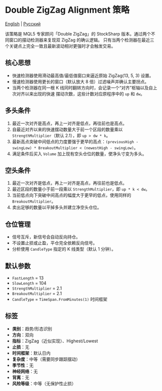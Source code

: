 # Double ZigZag Alignment 策略
[English](README.md) | [Русский](README_ru.md)

该策略是 MQL5 专家顾问「Double ZigZag」的 StockSharp 版本。通过两个不同窗口的摆动检测器来复现双 ZigZag 的确认逻辑。
只有当两个检测器在最近三个关键点上完全一致且最新波动相对更强时才会触发交易。

## 核心思想

- 快速检测器使用滑动最高值/最低值窗口来逼近原始 ZigZag(13, 5, 3) 设置。
- 慢速检测器使用更长的窗口（默认放大 8 倍）过滤噪声并确认主要拐点。
- 当两个检测器在同一根 K 线同时翻转方向时，会记录一个“对齐”枢轴以及自上次对齐以来出现的快速
  摆动次数，这些计数对应原程序中的 `up` 和 `dw`。

## 多头条件

1. 最近一次对齐是高点，再上一对齐是低点，再往前也是高点。
2. 自最近对齐以来的快速摆动数量大于前一个区段的数量乘以 `StrengthMultiplier`（默认 2.1），即
   `up > dw * k`。
3. 最新高点突破中间低点的力度要强于更早的高点：`(previousHigh - swingLow) * BreakoutMultiplier <
   (newestHigh - swingLow)`。
4. 满足条件后买入 `Volume` 加上现有空头仓位的数量，使净头寸变为多头。

## 空头条件

1. 最近一次对齐是低点，再上一对齐是高点，再往前也是低点。
2. 最近区段的数量小于前一段乘以 `StrengthMultiplier`，即 `up * k < dw`。
3. 当前低点向下突破中间高点的幅度大于更早的低点，使用同样的 `BreakoutMultiplier`。
4. 卖出足够的数量以平掉多头并建立净空头仓位。

## 仓位管理

- 信号互斥，新信号会自动反向持仓。
- 不设置止损或止盈，平仓完全依赖反向信号。
- 分析使用 `CandleType` 指定的 K 线类型（默认 1 分钟）。

## 默认参数

- `FastLength` = 13
- `SlowLength` = 104
- `StrengthMultiplier` = 2.1
- `BreakoutMultiplier` = 2.1
- `CandleType` = `TimeSpan.FromMinutes(1)` 时间框架

## 标签

- **类别**：趋势/形态识别
- **方向**：双向
- **指标**：ZigZag（近似实现）、Highest/Lowest
- **止损**：无
- **时间框架**：默认日内
- **复杂度**：中等（需要同步跟踪摆动）
- **季节性**：无
- **神经网络**：无
- **背离**：无
- **风险等级**：中等（无保护性止损）
